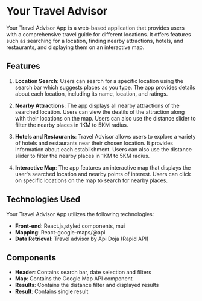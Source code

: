 # Your Travel Advisor

Your Travel Advisor App is a web-based application that provides users with a comprehensive travel guide for different locations. It offers features such as searching for a location, finding nearby attractions, hotels, and restaurants, and displaying them on an interactive map.

## Features

1. **Location Search**: Users can search for a specific location using the search bar which suggests places as you type. The app provides details about each location, including its name, location, and ratings.

2. **Nearby Attractions**: The app displays all nearby attractions of the searched location. Users can view the deatils of the attraction along with their locations on the map. Users can also use the distance slider to filter the nearby places in 1KM to 5KM radius.

3. **Hotels and Restaurants**: Travel Advisor allows users to explore a variety of hotels and restaurants near their chosen location. It provides information about each establishment. Users can also use the distance slider to filter the nearby places in 1KM to 5KM radius.

4. **Interactive Map**: The app features an interactive map that displays the user's searched location and nearby points of interest. Users can click on specific locations on the map to search for nearby places.

## Technologies Used

Your Travel Advisor App utilizes the following technologies:

- **Front-end**: React.js,styled components, mui
- **Mapping**: React-google-maps/@api
- **Data Retrieval**: Travel advisor by Api Doja (Rapid API)

## Components

- **Header**: Contains search bar, date selection and filters
- **Map**: Contains the Google Map API component
- **Results**: Contains the distance filter and displayed results
- **Result**: Contains single result
